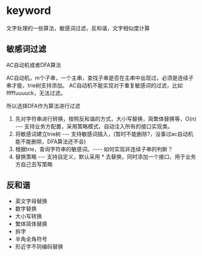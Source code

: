 # keyword
文字处理的一些算法，敏感词过滤，反和谐，文字相似度计算


## 敏感词过滤
AC自动机或者DFA算法

AC自动机，m个子串，一个主串，查找子串是否在主串中出现过，必须是连续子串才能，trie树支持添加。
AC自动机不能实现对于重复敏感词的过滤，比如fffffuuuuck，无法过滤。

所以选择DFA作为算法进行过滤

1. 先对字符串进行转换，按照反和谐的方式，大小写替换，简繁体替换等，O(n) --- 支持业务方配置，采用策略模式，自动注入所有的接口实现类。
2. 将敏感词建立trie树 --- 支持敏感词插入，(暂时不能删除?，没事过ac自动机能不能删除，DFA算法还不会)
3. 根据trie，查询字符串的敏感词。---- 如何实现非连续子串的判断？
4. 替换策略 --- 支持自定义，默认采用 * 去替换，同时添加一个接口，用于业务方自己去写策略


## 反和谐
- 英文字母替换
- 数字替换
- 大小写转换
- 繁体简体替换
- 拆字
- 半角全角符号
- 形近字不同编码替换
